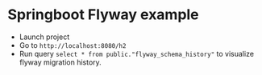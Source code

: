 # Springboot Flyway example

- Launch project
- Go to `http://localhost:8080/h2`
- Run query `select * from public."flyway_schema_history"` to visualize flyway migration history. 
